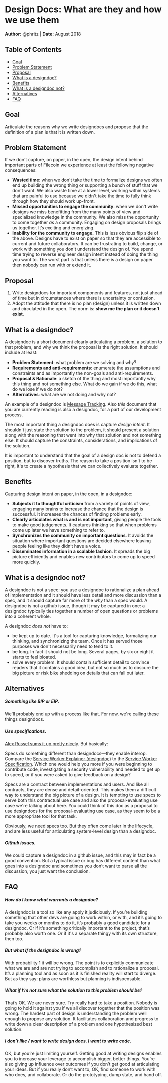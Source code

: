 # Design Docs: What are they and how we use them 
**Author:** @phritz | **Date:** August 2018

## Table of Contents
* [Goal](#goal)
* [Problem Statement](#problem-statement)
* [Proposal](#proposal)
* [What is a designdoc?](#what-is-a-designdoc)
* [Benefits](#benefits)
* [What is a designdoc not?](#what-is-a-designdoc-not)
* [Alternatives](#alternatives)
* [FAQ](#faq)

## Goal

Articulate the reasons why we write designdocs and propose that the definition of a plan is that it is written down.

## Problem Statement

If we don't capture, on paper, in the open, the design intent behind important parts of Filecoin we experience at least the following negative consequences:

  - **Wasted time**: when we don't take the time to formalize designs we often end up building the wrong thing or supporting a bunch of stuff that we don't want. We also waste time at a lower level, working within systems that are painful to use because we didn't take the time to fully think through how they should work up-front.
  - **Missed opportunities to engage the community**: when we don't write designs we miss benefitting from the many points of view and specialized knowledge in the community. We also miss the opportunity to come together *as* a community. Engaging on design proposals brings us together. It’s exciting and energizing.
  - **Inability for the community to engage.** This is less obvious flip side of the above. Designs have to exist on paper so that they are accessible to current and future collaborators. It can be frustrating to build, change, or work with something you don't understand the design of. You spend time trying to reverse engineer design intent instead of doing the thing you want to. The worst part is that unless there is a design on paper then nobody can run with or extend it.
  
## Proposal

1. Write designdocs for important components and features, not just ahead of time but in circumstances where there is uncertainty or confusion.
1. Adopt the attitude that there is no plan (design) unless it is written down and circulated in the open. The norm is: __show me the plan or it doesn’t exist__.

## What is a designdoc?

A designdoc is a short document clearly articulating a problem, a solution to that problem, and why we think the proposal is the right solution. It should include at least:
- **Problem Statement**: what problem are we solving and why?
- **Requirements and anti-requirements**: enumerate the assumptions and constraints and as importantly the non-goals and anti-requirements.
- **Proposal & Rationale**: a sketch of the thing and most importantly why this thing and not something else. What do we gain if we do this, what do we lose if we do not?
- **Alternatives**: what are we not doing and why not?

An example of a designdoc is [Message Tracking](https://docs.google.com/document/u/2/d/1Ofoid90l9JwyW8zUy00kaHdvpLoV4gr2mcN3s4irkPY/edit?usp=drive_web&ouid=117191042581679083795). Also *this* document that you are currently reading is also a designdoc, for a part of our development process.

The most important thing a designdoc does is capture *design intent*. It shouldn't just state the solution to the problem, it should present a solution along with the reasoning that went into why that solution and not something else. It should capture the constraints, considerations, and implications of the solution. 

It is important to understand that the goal of a design doc is not to defend a position, but to discover truths. The reason to take a position isn't to be right, it's to create a hypothesis that we can collectively evaluate together.

## Benefits

Capturing design intent on paper, in the open, in a designdoc:
- **Subjects it to thoughtful criticism** from a variety of points of view, engaging many brains to increase the chance that the design is successful. It increases the chances of finding problems early.
- **Clearly articulates what is and is not important**, giving people the tools to make good judgements. It captures thinking so that when problems come up later we have something to refer to.
- **Synchronizes the community on important questions**. It avoids the situation where important questions are decided elsewhere leaving people feeling like they didn’t have a voice.
- **Disseminates information in a scalable fashion**. It spreads the big picture efficiently and enables new contributors to come up to speed more quickly.

## What is a designdoc not?

A designdoc is not a spec: you use a designdoc to rationalize a plan ahead of implementation and it should have less detail and more discussion than a spec, and it should capture far more of the *why* than a spec would. A designdoc is not a github issue, though it may be captured in one: a designdoc typically ties together a number of open questions or problems into a coherent whole. 

A designdoc *does not* have to:
- be kept up to date. It's a tool for capturing knowledge, formalizing our thinking, and synchronizing the team. Once it has served those purposes we don't necessarily need to tend to it.
- be long. In fact it should not be long. Several pages, by six or eight it starts to feel bloated.
- solve every problem. It should contain sufficient detail to convince readers that it contains a good idea, but not so much as to obscure the big picture or risk bike shedding on details that can fall out later.

## Alternatives

##### Something like BIP or EIP. 

We'll probably end up with a process like that. For now, we're calling these things designdocs.

##### Use specifications.

[Alex Russel sums it up pretty nicely](https://docs.google.com/document/d/1cJs7GkdQolqOHns9k6v1UjCUb_LqTFVjZM-kc3TbNGI/edit). But basically:

Specs do something different than designdocs—they enable interop. Compare the [Service Worker Explainer (designdoc)](https://github.com/w3c/ServiceWorker/blob/master/explainer.md) to the [Service Worker Specification](https://www.w3.org/TR/service-workers-1/). Which one would help you more if you were beginning to contribute code, investigating a security vulnerability and needed to get up to speed, or if you were asked to give feedback on a design?

Specs are a contract between implementations and users. And like all contracts, they are dense and detail-oriented. This makes them a difficult way to understand the big picture of a design. It is tempting to use specs to serve both this contractual use case and also the proposal-evaluating use case we're talking about here. You could think of this doc as a proposal to use designdocs for the proposal-evaluating use case, as they seem to be a more appropriate tool for that task.

Obviously, we need specs too. But they often come later in the lifecycle, and are less useful for articulating system-level design than a designdoc.

##### Github issues.

We could capture a designdoc in a github issue, and this may in fact be a good convention. But a typical issue or bug has different content than what goes into a designdoc and sometimes you don’t want to parse all the discussion, you just want the conclusion.

## FAQ

##### How do I know what warrants a designdoc?
A designdoc is a tool so like any apply it judiciously. If you’re building something that other devs are going to work within, or with, and it’s going to take you weeks or months to do it, it’s probably a good candidate for a designdoc. Or if it’s something critically important to the project, that’s probably also worth one. Or if it's a separate thingy with its own structure, then too.

##### But what if the designdoc is wrong? 
With probability 1 it will be wrong. The point is to explicitly communicate what we are and are not trying to accomplish and to rationalize a proposal. It’s a planning tool and as soon as it is finished reality will start to diverge. But as they say: plans are worthless but planning is indispensable.

##### What if I’m not sure what the solution to this problem should be? 
That’s OK. We are never sure. Try really hard to take a position. Nobody is going to hold it against you if we all discover together that the position was wrong. The hardest part of design is understanding the problem well enough to propose any solution. It facilitates collaboration and progress to write down a clear description of a problem and one hypothesized best solution.

##### I don’t like / want to write design docs. I want to write code.
OK, but you’re just limiting yourself. Getting good at writing designs enables you to increase your leverage to accomplish bigger, better things. You’re also giving up influence over outcomes if you don’t get good at articulating your ideas. But if you really don’t want to, OK, find someone to work with who does, and collaborate. Or do the prototyping, dump state, and hand off.
